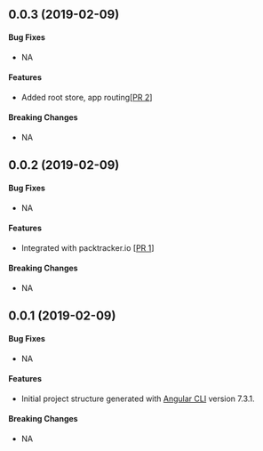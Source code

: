 <a name="v0.0.3"></a>
## 0.0.3 (2019-02-09)

#### Bug Fixes
* NA

#### Features
* Added root store, app routing[[PR 2](https://github.com/kumaran-is/ngrx-demo/pull/2)]

#### Breaking Changes
* NA


<a name="v0.0.2"></a>
## 0.0.2 (2019-02-09)

#### Bug Fixes
* NA

#### Features
* Integrated with packtracker.io [[PR 1](https://github.com/kumaran-is/ngrx-demo/pull/1)]

#### Breaking Changes
* NA

<a name="v0.0.1"></a>
## 0.0.1 (2019-02-09)

#### Bug Fixes
* NA

#### Features
* Initial project structure generated  with  [Angular CLI](https://github.com/angular/angular-cli) version 7.3.1.

#### Breaking Changes
* NA
